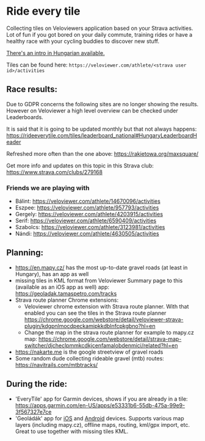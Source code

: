 # Ride every tile
Collecting tiles on Veloviewers application based on your Strava activities.
Lot of fun if you got bored on your daily commute, training rides or have a healthy race with your cycling buddies to discover new stuff.

[There's an intro in Hungarian available.](csempezes.pdf)

Tiles can be found here:
`https://veloviewer.com/athlete/<strava user id>/activities`

## Race results:
Due to GDPR concerns the following sites are no longer showing the results. However on Veloviewer a high level overview can be checked under Leaderboards.

It is said that it is going to be updated monthly but that not always happens: https://rideeverytile.com/tiles/leaderboard_national#HungaryLeaderboardHeader

Refreshed more often than the one above: https://rakietowa.org/maxsquare/

Get more info and updates on this topic in this Strava club: https://www.strava.com/clubs/279168

### Friends we are playing with
* Bálint: https://veloviewer.com/athlete/14670096/activities
* Eszpee: https://veloviewer.com/athlete/957793/activities
* Gergely: https://veloviewer.com/athlete/4203915/activities
* Serif: https://veloviewer.com/athlete/6590409/activities
* Szabolcs: https://veloviewer.com/athlete/3123981/activities
* Nándi: https://veloviewer.com/athlete/4630505/activities

## Planning:
* https://en.mapy.cz/ has the most up-to-date gravel roads (at least in Hungary), has an app as well
* missing tiles in KML format from Veloviewer Summary page to this (available as an iOS app as well) app: https://geoladak.tamaspetro.com/tracks
* Strava route planner Chrome extensions:
  * Veloviewer chrome extension with Strava route planner. With that enabled you can see the tiles in the Strava route planner https://chrome.google.com/webstore/detail/veloviewer-strava-plugin/kdgpnlmocdpeckamipkkdblnfcpkgbno?hl=en
  * Change the map in the strava route planner for example to mapy.cz map: https://chrome.google.com/webstore/detail/strava-map-switcher/djcheclpmmkcdkjcenfamalobdenmici/related?hl=en
* https://nakarte.me is the google streetview of gravel roads
* Some random dude collecting rideable gravel (mtb) routes: https://navitrails.com/mtbtracks/

## During the ride:
* 'EveryTile' app for Garmin devices, shows if you are already in a tile: https://apps.garmin.com/en-US/apps/e53331b6-55db-475a-99e9-3f567327e7ce
* 'Geoládák' app for [iOS](https://apps.apple.com/hu/app/geoládák/id1214718958?l=hu) and [Android](https://play.google.com/store/apps/details?id=com.tamaspetro.geocachinghu&hl=en&gl=US) devices. Supports various map layers (including mapy.cz), offline maps, routing, kml/gpx import, etc. Great to use together with missing tiles KML. 

